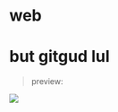 <h1>web</h1>

# but gitgud lul

> preview:

[<img src="https://i.ibb.co/6rgQpc1/image.png">](https://firestartermc.com)